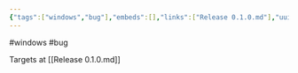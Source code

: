 ```yaml
---
{"tags":["windows","bug"],"embeds":[],"links":["Release 0.1.0.md"],"uuid":"230eb25f-3092-4fe7-a35b-4236109b1950","todos":{"done":[],"pending":[]}}
---
```

#windows #bug

Targets at [[Release 0.1.0.md]]